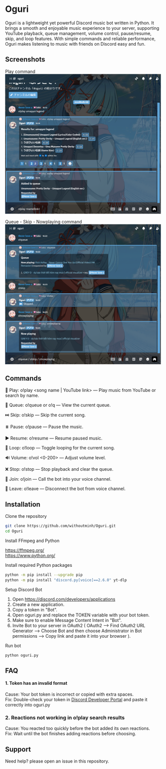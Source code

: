
# Oguri

Oguri is a lightweight yet powerful Discord music bot written in Python. It brings a smooth and enjoyable music experience to your server, supporting YouTube playback, queue management, volume control, pause/resume, skip, and loop features. With simple commands and reliable performance, Oguri makes listening to music with friends on Discord easy and fun.


## Screenshots
Play command
![Play command](README%20Image/o!play%20name.png?raw=true)

Queue - Skip - Nowplaying command
![Queue - Skip - Nowplaying command](README%20Image/o!queue%20-%20o!skip%20-%20o!nowplaying.png?raw=true)

## Commands
🎵 Play: o!play <song name | YouTube link> — Play music from YouTube or search by name.

📃 Queue: o!queue or o!q — View the current queue.

⏭️ Skip: o!skip — Skip the current song.

⏸️ Pause: o!pause — Pause the music.

▶️ Resume: o!resume — Resume paused music.

🔁 Loop: o!loop — Toggle looping for the current song.

🔊 Volume: o!vol <0-200> — Adjust volume level.

❌ Stop: o!stop — Stop playback and clear the queue.

🎤 Join: o!join — Call the bot into your voice channel.

🚪 Leave: o!leave — Disconnect the bot from voice channel.

## Installation

Clone the repository

```bash
git clone https://github.com/withoutminh/Oguri.git
cd Oguri
```

Install FFmpeg and Python

https://ffmpeg.org/  
https://www.python.org/

Install required Python packages

```bash
python -m pip install --upgrade pip
python -m pip install "discord.py[voice]==2.6.0" yt-dlp
```

Setup Discord Bot
1. Open https://discord.com/developers/applications
2. Create a new application.
3. Copy a token in "Bot".
4. Open oguri.py and replace the TOKEN variable with your bot token.
5. Make sure to enable Message Content Intent in "Bot".
6. Invite Bot to your server in OAuth2 ( OAuth2 --> Find OAuth2 URL Generator --> Choose Bot and then choose Administrator in Bot permissions --> Copy link and paste it into your browser ).

Run bot
```bash
python oguri.py
````

## FAQ
#### 1. Token has an invalid format
Cause: Your bot token is incorrect or copied with extra spaces.  
Fix: Double-check your token in [Discord Developer Portal](https://discord.com/developers/applications) and paste it correctly into oguri.py
### 2. Reactions not working in o!play search results
Cause: You reacted too quickly before the bot added its own reactions.  
Fix: Wait until the bot finishes adding reactions before choosing.

## Support

Need help? please open an issue in this repository.
